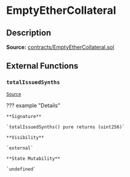 # EmptyEtherCollateral

## Description

**Source:** [contracts/EmptyEtherCollateral.sol](https://github.com/Synthetixio/synthetix/tree/v2.39.0-alpha/contracts/EmptyEtherCollateral.sol)

## External Functions

### `totalIssuedSynths`

<sub>[Source](https://github.com/Synthetixio/synthetix/tree/v2.39.0-alpha/contracts/EmptyEtherCollateral.sol#L7)</sub>

??? example "Details"

    **Signature**

    `totalIssuedSynths() pure returns (uint256)`

    **Visibility**

    `external`

    **State Mutability**

    `undefined`
